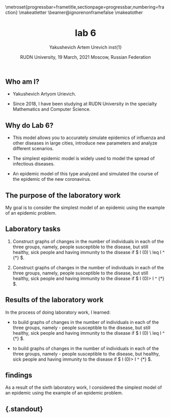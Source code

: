 ﻿---
## Front matter
lang: ru-RU
title: lab 6
author: |
	Yakushevich Artem Urevich inst{1}
institute: |
	\inst{1}RUDN University, Moscow, Russian Federation
date: RUDN University, 19 March, 2021 Moscow, Russian Federation

## Formatting
toc: false
slide_level: 2
theme: metropolis
header-includes: 
 - \metroset{progressbar=frametitle,sectionpage=progressbar,numbering=fraction}
 - '\makeatletter'
 - '\beamer@ignorenonframefalse'
 - '\makeatother'
aspectratio: 43
section-titles: true
---

## Who am I?

- Yakushevich Artyom Urievich.

- Since 2018, I have been studying at RUDN University in the specialty Mathematics and Computer Science.

## Why do Lab 6?

- This model allows you to accurately simulate epidemics of influenza and other diseases in large cities, introduce new parameters and analyze different scenarios.

- The simplest epidemic model is widely used to model the spread of infectious diseases.

- An epidemic model of this type analyzed and simulated the course of the epidemic of the new coronavirus.

## The purpose of the laboratory work

My goal is to consider the simplest model of an epidemic using the example of an epidemic problem.

## Laboratory tasks

1. Construct graphs of changes in the number of individuals in each of the three groups, namely, people susceptible to the disease, but still healthy, sick people and having immunity to the disease if $ I (0) \ leq I ^ {*} $.

2. Construct graphs of changes in the number of individuals in each of the three groups, namely, people susceptible to the disease, but still healthy, sick people and having immunity to the disease if $ I (0)> I ^ {*} $.

## Results of the laboratory work

In the process of doing laboratory work, I learned:

- to build graphs of changes in the number of individuals in each of the three groups, namely - people susceptible to the disease, but still healthy, sick people and having immunity to the disease if $ I (0) \ leq I ^ {*} $.

- to build graphs of changes in the number of individuals in each of the three groups, namely - people susceptible to the disease, but healthy, sick people and having immunity to the disease if $ I (0)> I ^ {*} $.

## findings

As a result of the sixth laboratory work, I considered the simplest model of an epidemic using the example of an epidemic problem.

## {.standout}



